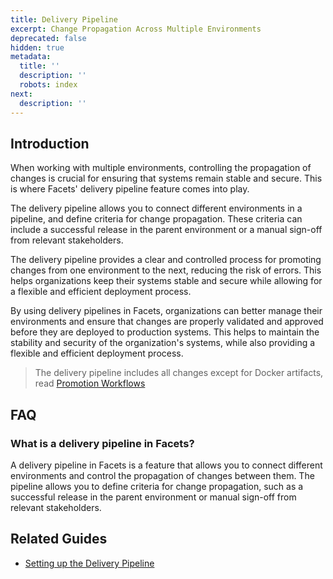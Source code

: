```yaml
---
title: Delivery Pipeline
excerpt: Change Propagation Across Multiple Environments
deprecated: false
hidden: true
metadata:
  title: ''
  description: ''
  robots: index
next:
  description: ''
---
```

## Introduction

When working with multiple environments, controlling the propagation of changes is crucial for ensuring that systems remain stable and secure. This is where Facets' delivery pipeline feature comes into play.

The delivery pipeline allows you to connect different environments in a pipeline, and define criteria for change propagation. These criteria can include a successful release in the parent environment or a manual sign-off from relevant stakeholders.

The delivery pipeline provides a clear and controlled process for promoting changes from one environment to the next, reducing the risk of errors. This helps organizations keep their systems stable and secure while allowing for a flexible and efficient deployment process.

By using delivery pipelines in Facets, organizations can better manage their environments and ensure that changes are properly validated and approved before they are deployed to production systems. This helps to maintain the stability and security of the organization's systems, while also providing a flexible and efficient deployment process.

>  The delivery pipeline includes all changes except for Docker artifacts, read [Promotion Workflows](./artifacts#promotion-workflows)

## FAQ

### What is a delivery pipeline in Facets?

A delivery pipeline in Facets is a feature that allows you to connect different environments and control the propagation of changes between them. The pipeline allows you to define criteria for change propagation, such as a successful release in the parent environment or manual sign-off from relevant stakeholders.

## Related Guides

* [Setting up the Delivery Pipeline](doc:setting-up-the-delivery-pipeline)
